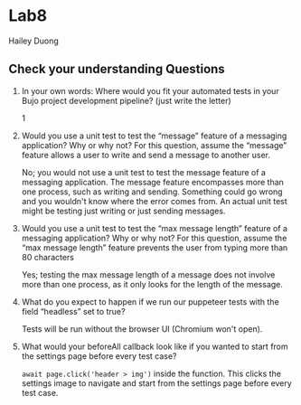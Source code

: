 # Lab8 
Hailey Duong

## Check your understanding Questions
1. In your own words: Where would you fit your automated tests in your Bujo project development pipeline? (just write the letter) 
    
    1

2. Would you use a unit test to test the “message” feature of a messaging application? Why or why not? For this question, assume the “message” feature allows a user to write and send a message to another user.
    
    No; you would not use a unit test to test the message feature of a messaging application. The message feature encompasses more than one process, such as writing and sending. Something could go wrong and you wouldn't know where the error comes from. An actual unit test might be testing just writing or just sending messages.

3. Would you use a unit test to test the “max message length” feature of a messaging application? Why or why not? For this question, assume the “max message length” feature prevents the user from typing more than 80 characters
    
    Yes; testing the max message length of a message does not involve more than one process, as it only looks for the length of the message.

4. What do you expect to happen if we run our puppeteer tests with the field “headless” set to true?

    Tests will be run without the browser UI (Chromium won't open).

5. What would your beforeAll callback look like if you wanted to start from the settings page before every test case?

    `await page.click('header > img')` inside the function. This clicks the settings image to navigate and start from the settings page before every test case.

